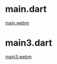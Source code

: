 # main.dart
[main.webm](https://github.com/user-attachments/assets/c509a893-baf1-48cc-a28d-4e6cf60d390b)

# main3.dart
[main3.webm](https://github.com/user-attachments/assets/06c32741-58b2-4dd2-b9f3-98161b226eaf)

